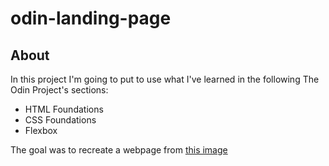# odin-landing-page
## About
In this project I'm going to put to use what I've learned in the following The Odin Project's sections:
- HTML Foundations
- CSS Foundations
- Flexbox

The goal was to recreate a webpage from [this image](https://cdn.statically.io/gh/TheOdinProject/curriculum/81a5d553f4073e593d23a6ab00d50eef8620796d/foundations/html_css/project/imgs/01.png)
